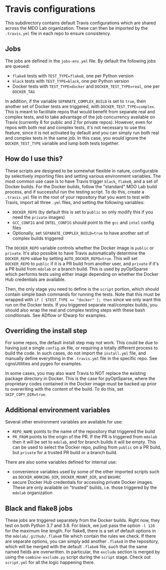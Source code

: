 # Travis configurations
This subdirectory contains default Travis configurations which are shared across the MDO Lab organization.
These can then be imported by the `.travis.yml` file in each repo to ensure consistency.

## Jobs
The jobs are defined in the `jobs-env.yml` file.
By default the following jobs are queued:
- `flake8` tests with `TEST_TYPE=flake8`, one per Python version
- `black` tests with `TEST_TYPE=black`, one per Python version
- Docker tests with `TEST_TYPE=docker` and `DOCKER_TEST_TYPE=real`, one per `DOCKER_TAG`

In addition, if the variable `SEPARATE_COMPLEX_BUILD` is set to `true`, then another set of Docker tests are triggered, with `DOCKER_TEST_TYPE=complex`.
This is meant to facilitate repos that would benefit from separate real and complex tests, and to take advantage of the job concurrency available on Travis (currently 8 for public and 2 for private repos).
However, even for repos with both real and complex tests, it's not necessary to use this feature, since it is not activated by default and you can simply run both real and complex tests in the same job.
In this case, you would ignore the `DOCKER_TEST_TYPE` variable and lump both tests together.

## How do I use this?
These scripts are designed to be somewhat flexible in nature, configurable by selectively importing files and setting various environment variables.
The most common use case is to have Travis trigger `black`, `flake8`, and a set of Docker builds.
For the Docker builds, follow the "standard" MDO Lab build process, and if successful run the testing script.
To do this, create a `.travis.yml` file in the root of your repository that you want to test with Travis, import all three `.yml` files, and setting the following variables:
- `DOCKER_REPO` (by default this is set to `public` so only modify this if you need the `private` images)
- `GCC_CONFIG` and `INTEL_CONFIG` should point to the `gcc` and `intel` config files
- Optionally, set `SEPARATE_COMPLEX_BUILD=true` to have another set of complex builds triggered

The `DOCKER_REPO` variable controls whether the Docker image is `public` or `private`.
It's also possible to have Travis automatically determine the `DOCKER_REPO` value by setting `AUTO_DOCKER_REPO=true`.
This will set `DOCKER_REPO` to `public` if it is a PR build from another user, and `private` if it's a PR build from `mdolab` or a branch build.
This is used by pyOptSparse which performs tests using either image depending on whether the Docker Hub credentials are available.

Then, the only stage you need to define is the `script` portion, which should contain simple bash commands for running the tests.
Note that this must be wrapped with `if [ $TEST_TYPE == "docker" ]; then` since we only want this run on the Docker tests.
If you triggered separate real/complex builds, you should also wrap the real and complex testing steps with these bash conditionals.
See ADflow or IDwarp for examples.

## Overriding the install step
For some repos, the default install step may not work.
This could be due to having just a single `config.mk` file, or requiring a totally different process to build the code.
In such cases, do not import the `install.yml` file, and manually define everything in the `.travis.yml` file in the specific repo.
See cgnsUtilities and pygeo for examples.

In some cases, you may also want Travis to NOT replace the existing package directory in Docker. This is the case for pyOptSparse, where the proprietary codes contained in the Docker image must be backed up prior to overwriting with the content of the build. To do this, set `SKIP_COPY_DIR=true`.

## Additional environment variables
Several other environment variables are available for use:
- `REPO_NAME` points to the name of the repository that triggered the build
- `PR_FROM` points to the origin of the PR. If the PR is triggered from `mdolab` then it will be set to `mdolab`, and for branch builds it will be empty.
This can be used to select the Docker repo, pulling from `public` on a PR build, but `private` for a trusted PR build or a branch build.

There are also some variables defined for internal use:
- convenience variables used by some of the other imported scripts such as `DOCKER_WORKING_DIR`, `DOCKER_MOUNT_DIR`, and `BASHRC`
- secure Docker Hub credentials for accessing private Docker images. These are only available on "trusted" builds, i.e. those triggered by the `mdolab` organization

## Black and flake8 jobs
These jobs are triggered separately from the Docker builds.
Right now, they test on both Python 3.7 and 3.8.
For black, we just pass the option `-l 120` for the maximum line length.
For flake8, there is a set of default options in the `mdolab/.github/.flake8` file which contain the rules we check.
If there are separate options, you can simply add another `.flake8` in the repository, which will be merged with the default `.flake8` file, such that the same named fields are overwritten.
In particular, the `exclude` section is merged by using the `combine-exclude.py` script during the `script` stage.
Check out `script.yml` for all the logic happening there.
